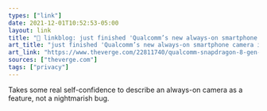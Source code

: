 ```yaml
---
types: ["link"]
date: 2021-12-01T10:52:53-05:00
layout: link
title: "🔗 linkblog: just finished 'Qualcomm’s new always-on smartphone camera is a privacy nightmare - The Verge'"
art_title: "just finished 'Qualcomm’s new always-on smartphone camera is a privacy nightmare - The Verge"
art_link: "https://www.theverge.com/22811740/qualcomm-snapdragon-8-gen-1-always-on-camera-privacy-security-concerns"
sources: ["theverge.com"]
tags: ["privacy"]
---
```

Takes some real self-confidence to describe an always-on camera as a feature, not a nightmarish bug.
